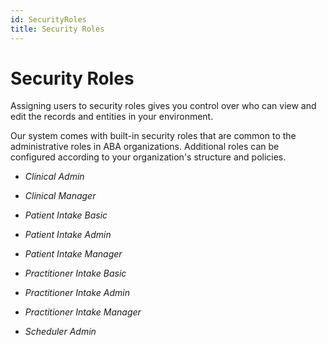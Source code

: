 ```yaml
---
id: SecurityRoles
title: Security Roles
---
```


# Security Roles

Assigning users to security roles gives you control over who can view and edit the records and entities in your environment.

Our system comes with built-in security roles that are common to the administrative roles in ABA organizations. Additional roles can be configured according to your organization's structure and policies.

- *Clinical Admin*
- *Clinical Manager*

- *Patient Intake Basic*
- *Patient Intake Admin*
- *Patient Intake Manager*
- *Practitioner Intake Basic*
- *Practitioner Intake Admin*
- *Practitioner Intake Manager*

- *Scheduler Admin*
